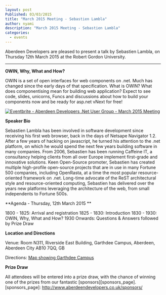 ```yaml
---
layout: post
Published: 03/03/2015
title: "March 2015 Meeting - Sebastien Lambla"
author: nyami
description: "March 2015 Meeting - Sebastien Lambla"
categories:
  - events
---
```


Aberdeen Developers are pleased to present a talk by Sebastien Lambla, on Thursday 12th March 2015 at the Robert Gordon University.

***

**OWIN, Why, What and How?**

OWIN is a set of open interfaces for web components on .net. Much has changed since the early days of that specification. What is OWIN? What does componentising mean for building web application? Expect to see code, slides, unicorns, Funcs and discussions about how to build your components now and be ready for asp.net vNext for free!

[![Eventbrite - Aberdeen Developers .Net User Group - March 2015 Meeting](https://www.eventbrite.com/custombutton?eid=11987778769)](http://adnuguk-march-2015.eventbrite.com/?aff=blog)

**Speaker Bio**

Sebastien Lambla has been involved in software development since receiving his first web browser, back in the days of Netsape Navigator 1.2. After a few years of hacking on javascript, he turned his attention to the .net platform, on which he would spend the next few years building software in many companies. From 2006, Sebastien has been running Caffeine IT, a consultancy helping clients from all over Europe implement first-grade and innovative solutions. Keen Open-Source promoter, Sebastien has created multiple high-profile open-source projects that are in use in many Fortune 500 companies, including OpenRasta, at a time the most popular resource-oriented framework on .net. Long-time advocate of the ReST architectural style and resource-oriented computing, Sebastien has delivered over the years new platforms leveraging the architecture of the web, from small independents to Fortune 500s.

**Agenda - Thursday, 12th March 2015 **

1800 - 1825: Arrival and registration
1825 - 1830: Introduction
1830 - 1930: OWIN, Why, What and How?
1930 Onwards: Questions & Answers followed by Prize Draw

**Location and Directions**

Venue: Room N311, Riverside East Building, Garthdee Campus, Aberdeen, Aberdeen City AB10 7QQ, GB

Directions: [Map showing Garthdee Campus](https://maps.google.co.uk/maps?q=Faculty+of+Health+%26+Social+Care,+Garthdee+Campus,+Aberdeen,+Aberdeen+City+AB10+7QG,+GB&hl=en&ll=57.119317,-2.136133&spn=0.004165,0.012413&sll=57.746995,-4.687341&sspn=8.392957,25.422363&hq=Faculty+of+Health+%26+Social+Care,+Garthdee+Campus,&hnear=AB10+7QG,+United+Kingdom&t=m&z=17&iwloc=A)

**Prize Draw**

All attendees will be entered into a prize draw, with the chance of winning one of the prizes from our fantastic [sponsors][sponsors_page].
[sponsors_page]: http://www.aberdeendevelopers.co.uk/sponsors/
